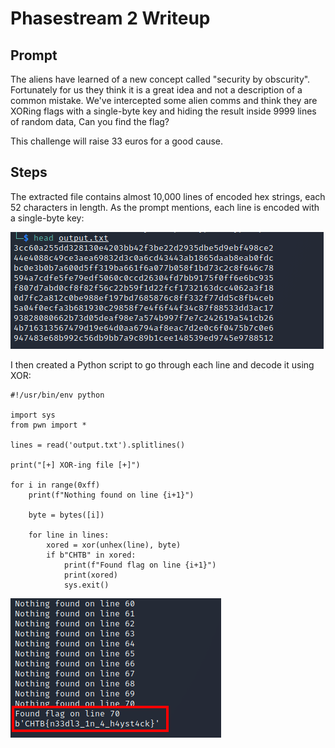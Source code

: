 # Phasestream 2 Writeup

## Prompt

The aliens have learned of a new concept called "security by obscurity". Fortunately for us they think it is a great idea and not a description of a common mistake. We've intercepted some alien comms and think they are XORing flags with a single-byte key and hiding the result inside 9999 lines of random data, Can you find the flag?

This challenge will raise 33 euros for a good cause.

## Steps

The extracted file contains almost 10,000 lines of encoded hex strings, each 52 characters in length.  As the prompt mentions, each line is encoded with a single-byte key:

![file](screenshots/1_extracted_file.png)

I then created a Python script to go through each line and decode it using XOR:

```
#!/usr/bin/env python

import sys
from pwn import *

lines = read('output.txt').splitlines()

print("[+] XOR-ing file [+]")

for i in range(0xff)
	print(f"Nothing found on line {i+1}")
	
	byte = bytes([i])

	for line in lines:
		xored = xor(unhex(line), byte)
		if b"CHTB" in xored:
			print(f"Found flag on line {i+1}")
			print(xored)
			sys.exit()
```

![flag](screenshots/2_flag.png)